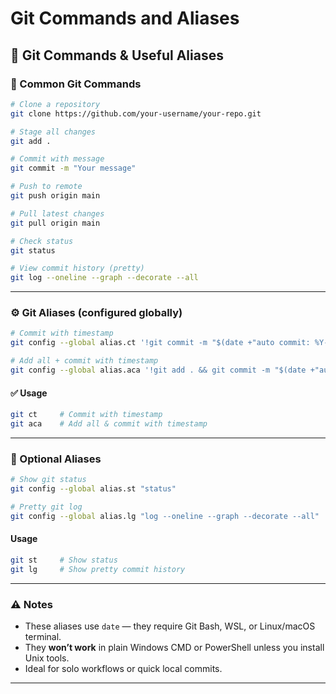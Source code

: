# Git Commands and Aliases

## 🧭 Git Commands & Useful Aliases

### 🚀 Common Git Commands

```bash
# Clone a repository
git clone https://github.com/your-username/your-repo.git

# Stage all changes
git add .

# Commit with message
git commit -m "Your message"

# Push to remote
git push origin main

# Pull latest changes
git pull origin main

# Check status
git status

# View commit history (pretty)
git log --oneline --graph --decorate --all
```

---

### ⚙️ Git Aliases (configured globally)

```bash
# Commit with timestamp
git config --global alias.ct '!git commit -m "$(date +"auto commit: %Y-%m-%d %H:%M:%S")"'

# Add all + commit with timestamp
git config --global alias.aca '!git add . && git commit -m "$(date +"auto commit: %Y-%m-%d %H:%M:%S")"'
```

#### ✅ Usage

```bash
git ct     # Commit with timestamp
git aca    # Add all & commit with timestamp
```

---

### 📝 Optional Aliases

```bash
# Show git status
git config --global alias.st "status"

# Pretty git log
git config --global alias.lg "log --oneline --graph --decorate --all"
```

#### Usage

```bash
git st     # Show status
git lg     # Show pretty commit history
```

---

### ⚠️ Notes

- These aliases use `date` — they require Git Bash, WSL, or Linux/macOS terminal.
- They **won’t work** in plain Windows CMD or PowerShell unless you install Unix tools.
- Ideal for solo workflows or quick local commits.

---
